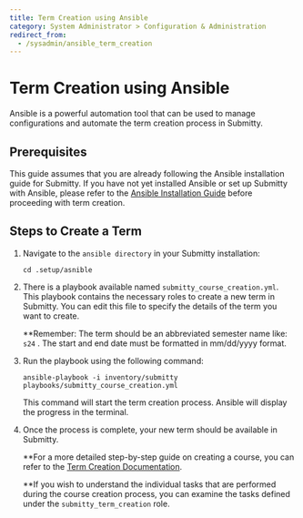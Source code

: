 ```yaml
---
title: Term Creation using Ansible
category: System Administrator > Configuration & Administration
redirect_from:
  - /sysadmin/ansible_term_creation
---
```


# Term Creation using Ansible

Ansible is a powerful automation tool that can be used to manage configurations and automate the term creation process in Submitty.

## Prerequisites

This guide assumes that you are already following the Ansible installation guide for Submitty. If you have not yet installed Ansible or set up Submitty with Ansible, please refer to the [Ansible Installation Guide](/_docs/sysadmin/installation/ansible.md) before proceeding with term creation.

## Steps to Create a Term

1. Navigate to the `ansible directory` in your Submitty installation:

    ```
    cd .setup/asnible
    ```

2. There is a playbook available named `submitty_course_creation.yml`. This playbook contains the necessary roles to create a new term in Submitty. You can edit this file to specify the details of the term you want to create.

    **Remember: The term should be an abbreviated semester name like: `s24` . The start and end date must be formatted in mm/dd/yyyy format. 

3. Run the playbook using the following command:

    ```
    ansible-playbook -i inventory/submitty playbooks/submitty_course_creation.yml
    ```

    This command will start the term creation process. Ansible will display the progress in the terminal.

4. Once the process is complete, your new term should be available in Submitty.

    **For a more detailed step-by-step guide on creating a course, you can refer to the [Term Creation Documentation](term_creation.md). 

    **If you wish to understand the individual tasks that are performed during the course creation process, you can examine the tasks defined under the `submitty_term_creation` role. 